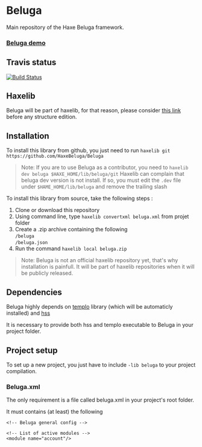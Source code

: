 Beluga
======

Main repository of the Haxe Beluga framework.

### [Beluga demo](https://github.com/HaxeBeluga/BelugaDemo "belugademo") ###

## Travis status ##

[![Build Status](https://travis-ci.org/HaxeBeluga/Beluga.png?branch=master)](https://travis-ci.org/HaxeBeluga/Beluga)

## Haxelib ##

Beluga will be part of haxelib, for that reason, please consider [this link](http://haxe.org/doc/haxelib/using_haxelib#creating-a-haxelib-package "haxelib") before any structure edition.

## Installation ##

To install this library from github, you just need to run `haxelib git https://github.com/HaxeBeluga/Beluga`

> Note: If you are to use Beluga as a contributor, you need to `haxelib dev beluga $HAXE_HOME/lib/beluga/git`
> Haxelib can complain that beluga dev version is not install. If so, you must edit the `.dev` file under `$HAME_HOME/lib/beluga` and remove the trailing slash

To install this library from source, take the following steps :

1. Clone or download this repository
2. Using command line, type `haxelib convertxml beluga.xml` from projet folder
3. Create a .zip archive containing the following <br />
	`/beluga`<br />
	`/beluga.json`
4. Run the command `haxelib local beluga.zip`

> Note: Beluga is not an official haxelib repository yet, that's why installation is painfull. It will be part of haxelib repositories when it will be publicly released.

## Dependencies ##

Beluga highly depends on [templo](http://haxe.org/com/libs/mtwin/templo "templo") library (which will be automaticly installed) and [hss](http://ncannasse.fr/projects/hss "hss")

It is necessary to provide both hss and templo executable to Beluga in your project folder.

## Project setup ##

To set up a new project, you just have to include `-lib beluga` to your project compilation.

### Beluga.xml ###

The only requirement is a file called beluga.xml in your project's root folder.

It must contains (at least) the following


	<!-- Beluga general config -->

	<!-- List of active modules -->
	<module name="account"/>
